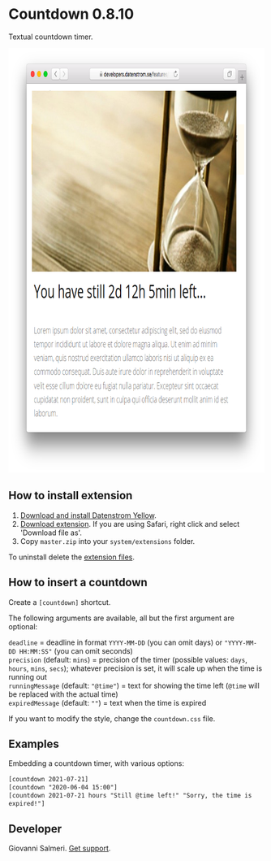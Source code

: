 Countdown 0.8.10
=============
Textual countdown timer.

<p align="center"><img src="countdown-screenshot.png?raw=true" width="795" height="836" alt="Screenshot"></p>

## How to install extension

1. [Download and install Datenstrom Yellow](https://github.com/datenstrom/yellow/).
2. [Download extension](../../archive/master.zip). If you are using Safari, right click and select 'Download file as'.
3. Copy `master.zip` into your `system/extensions` folder.

To uninstall delete the [extension files](extension.ini).

## How to insert a countdown

Create a `[countdown]` shortcut. 

The following arguments are available, all but the first argument are optional:

`deadline` = deadline in format `YYYY-MM-DD` (you can omit days) or `"YYYY-MM-DD HH:MM:SS"` (you can omit seconds)  
`precision` (default: `mins`) = precision of the timer (possible values: `days`, `hours`, `mins`, `secs`); whatever precision is set, it will scale up when the time is running out  
`runningMessage` (default: `"@time"`) = text for showing the time left (`@time` will be replaced with the actual time)  
`expiredMessage` (default: `""`) = text when the time is expired   

If you want to modify the style, change the `countdown.css` file.

## Examples

Embedding a countdown timer, with various options:

    [countdown 2021-07-21]
    [countdown "2020-06-04 15:00"]
    [countdown 2021-07-21 hours "Still @time left!" "Sorry, the time is expired!"]

## Developer

Giovanni Salmeri. [Get support](https://github.com/GiovanniSalmeri/yellow-countdown/issues).
